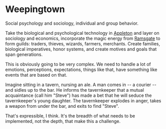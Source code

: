 # Weepingtown
Social psychology and sociology, individual and group behavior.

Take the biological and psychological technology in [Appleton](../../appleton/README.md) and layer on sociology and economics, incorporate the magic energy from [Ramsgate](../../ramsgate/README.md) to form guilds: traders, thieves, wizards, farmers, merchants.  Create families, biological imperatives, honor systems, and create motives and goals that span generations.  

This is obviously going to be very complex.  We need to handle a lot of emotions, perceptions, expectations, things like that, have something like events that are based on that.  

Imagine sitting in a tavern, nursing an ale.  A man comes in -- a courier -- and sidles up to the bar.  He informs the tavernkeeper that a mutual acquaintance (call him "Steve") has made a bet that he will seduce the tavernkeeper's young daughter.  The tavernkeeper explodes in anger, takes a weapon from under the bar, and exits to find "Steve".

That's expressible, I think.  It's the breadth of what needs to be implemented, not the depth, that make this a challenge.
